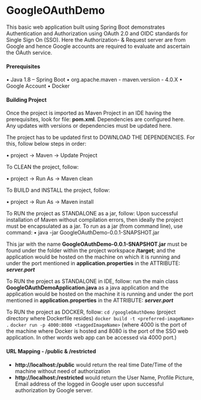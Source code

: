 # GoogleOAuthDemo
This basic web application built using Spring Boot demonstrates Authentication and Authorization using OAuth 2.0 and OIDC standards for Single Sign On (SSO). Here the Authorization- & Request server are from Google and hence Google accounts are required to evaluate and ascertain the OAuth service.

#### Prerequisites
•   Java 1.8 – Spring Boot
•   org.apache.maven - maven.versiion - 4.0.X
•   Google Account
•   Docker

#### Building Project

Once the project is imported as Maven Project in an IDE having the prerequisites, look for file: **pom.xml**. Dependencies are configured here. Any updates with versions or dependencies must be updated here.

The project has to be updated first to DOWNLOAD THE DEPENDENCIES. 
For this, follow below steps in order:

•   project -> Maven -> Update Project

To CLEAN the project, follow:

•   project -> Run As -> Maven clean

To BUILD and INSTALL the project, follow:

•   project -> Run As -> Maven install


To RUN the project as STANDALONE as a jar, follow:
Upon successful installation of Maven without compilation errors, then ideally the project must be encapsulated as a jar. To run as a jar (from command line), use command: 
•   java -jar  GoogleOAuthDemo-0.0.1-SNAPSHOT.jar

This jar with the name **GoogleOAuthDemo-0.0.1-SNAPSHOT.jar** must be found under the  folder within the project workspace **/target**; and the application would be hosted on the machine on which it is running and under the port mentioned in **application.properties** in the ATTRIBUTE: *__server.port__*

To RUN the project as STANDALONE in IDE, follow: 
run the main class **GoogleOAuthDemoApplication.java** as a java application and the application would be hosted on the machine it is running and under the port mentioned in **application.properties** in the ATTRIBUTE: *__server.port__*

To RUN the project as DOCKER, follow:
``` cd /googleOAuthDemo ``` (project directory where Dockerfile resides)
``` docker build -t <preferred-imageName> . ```
``` docker run -p 4000:8080 <taggedImageName> ``` (where 4000 is the port of the machine where Docker is hosted and 8080 is the port of the SSO web application. In other words web app can be accessed via 4000 port.)

#### URL Mapping - /public & /restricted
* **http://localhost:<port>/public** would return the real time Date/Time of the machine without need of authorization
* **http://localhost:<port>/restricted** would return the User Name, Profile Picture, Email address of the logged in Google user upon successful authorization by Google server.